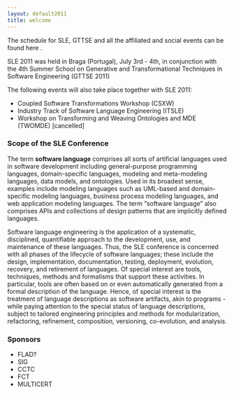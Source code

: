 ```yaml
---
layout: default2011
title: welcome
---
```


The schedule for SLE, GTTSE and all the affiliated and social events can be found here .

SLE 2011 was held in Braga (Portugal), July 3rd - 4th, in conjunction with the 4th Summer School on Generative and Transformational Techniques in Software Engineering (GTTSE 2011)

The following events will also take place together with SLE 2011: 

- Coupled Software Transformations Workshop (CSXW)
- Industry Track of Software Language Engineering (ITSLE)
- Workshop on Transforming and Weaving Ontologies and MDE (TWOMDE) [cancelled]

### Scope of the SLE Conference

The term **software language** comprises all sorts of artificial languages used in software development including general-purpose programming languages, domain-specific languages, modeling and meta-modeling languages, data models, and ontologies. Used in its broadest sense, examples include modeling languages such as UML-based and domain-specific modeling languages, business process modeling languages, and web application modeling languages. The term “software language” also comprises APIs and collections of design patterns that are implicitly defined languages.

Software language engineering is the application of a systematic, disciplined, quantifiable approach to the development, use, and maintenance of these languages. Thus, the SLE conference is concerned with all phases of the lifecycle of software languages; these include the design, implementation, documentation, testing, deployment, evolution, recovery, and retirement of languages. Of special interest are tools, techniques, methods and formalisms that support these activities. In particular, tools are often based on or even automatically generated from a formal description of the language. Hence, of special interest is the treatment of language descriptions as software artifacts, akin to programs - while paying attention to the special status of language descriptions, subject to tailored engineering principles and methods for modularization, refactoring, refinement, composition, versioning, co-evolution, and analysis.

### Sponsors

- FLAD?
- SIG
- CCTC
- FCT
- MULTICERT
